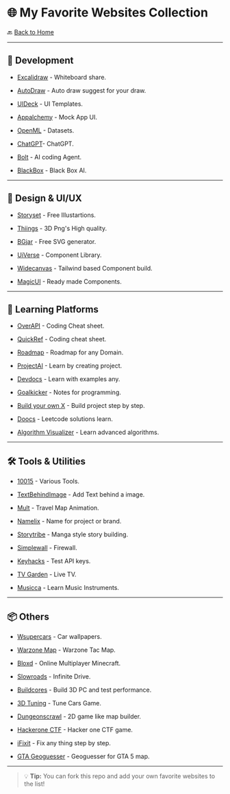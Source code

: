 # 🌐 My Favorite Websites Collection

🔙 [Back to Home](README.md)

---

## 🚀 Development

- [Excalidraw](https://excalidraw.com/) - Whiteboard share.

- [AutoDraw](https://www.autodraw.com/) - Auto draw suggest for your draw.

- [UIDeck](https://uideck.com/) - UI Templates.

- [Appalchemy](https://appalchemy.ai/) - Mock App UI.

- [OpenML](https://www.openml.org/) - Datasets.

- [ChatGPT](https://chatgpt.com/)- ChatGPT.

- [Bolt](https://bolt.new/) - AI coding Agent.

- [BlackBox](https://www.blackbox.ai/) - Black Box AI.

---

## 🎨 Design & UI/UX

- [Storyset](https://storyset.com/) - Free Illustartions.

- [Thiings](https://www.thiings.co/things) - 3D Png's High quality.

- [BGjar](https://bgjar.com/) - Free SVG generator.

- [UiVerse](https://uiverse.io/) - Component Library.

- [Widecanvas](https://www.widecanvas.ai/) - Tailwind based Component build.

- [MagicUI](https://magicui.design/) - Ready made Components.

---

## 🧠 Learning Platforms

- [OverAPI](https://overapi.com/) - Coding Cheat sheet.

- [QuickRef](https://quickref.me/) - Coding cheat sheet.

- [Roadmap](https://roadmap.sh/) - Roadmap for any Domain.

- [ProjectAI](https://projectai.in/) - Learn by creating project.

- [Devdocs](https://devdocs.io/) - Learn with examples any.

- [Goalkicker](https://books.goalkicker.com/) - Notes for programming.

- [Build your own X](https://github.com/codecrafters-io/build-your-own-x) - Build project step by step.

- [Doocs](https://leetcode.doocs.org/) - Leetcode solutions learn.

- [Algorithm Visualizer](https://algorithm-visualizer.org/) - Learn advanced algorithms.

---

## 🛠️ Tools & Utilities

- [10015](https://10015.io/) - Various Tools.

- [TextBehindImage](https://textbehindimage.com/) - Add Text behind a image.

- [Mult](https://mult.dev/) - Travel Map Animation.

- [Namelix](https://namelix.com/) - Name for project or brand.

- [Storytribe](https://storytribeapp.com/) - Manga style story building.

- [Simplewall](https://github.com/henrypp/simplewall) - Firewall.

- [Keyhacks](https://github.com/streaak/keyhacks) - Test API keys.

- [TV Garden](https://tv.garden/) - Live TV.

- [Musicca](https://www.musicca.com/) - Learn Music Instruments.

---

## 📦 Others

- [Wsupercars](https://www.wsupercars.com/) - Car wallpapers.

- [Warzone Map](https://warzonetacmap.online/) - Warzone Tac Map.

- [Bloxd](https://bloxd.io/) - Online Multiplayer Minecraft.

- [Slowroads](https://slowroads.io/) - Infinite Drive.

- [Buildcores](https://buildcores.com/) - Build 3D PC and test performance.

- [3D Tuning](https://www.3dtuning.com/en-US/) - Tune Cars Game.

- [Dungeonscrawl](https://www.dungeonscrawl.com/) - 2D game like map builder. 

- [Hackerone CTF](https://ctf.hacker101.com/) - Hacker one CTF game.

- [iFixit](https://www.ifixit.com/) - Fix any thing step by step.

- [GTA Geoguesser](https://gta-geoguesser.com/) - Geoguesser for GTA 5 map.

---

> 💡 **Tip:** You can fork this repo and add your own favorite websites to the list!